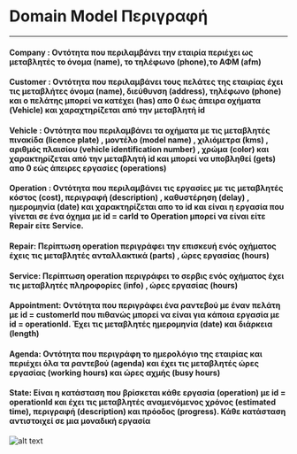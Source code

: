 # Domain Model Περιγραφή
---
#### Company : Οντότητα που περιλαμβάνει την εταιρία περιέχει ως μεταβλητές το όνομα (name), το τηλέφωνο (phone),το ΑΦΜ (afm)
#### Customer : Οντότητα που περιλαμβάνει τους πελάτες της εταιρίας έχει τις μεταβλήτες όνομα (name), διεύθυνση (address), τηλέφωνο (phone) και ο πελάτης μπορεί να κατέχει (has) απο 0 έως άπειρα οχήματα (Vehicle) και χαραχτηρίζεται από την μεταβλητή id
#### Vehicle : Οντότητα που περιλαμβάνει τα οχήματα με τις μεταβλητές πινακίδα (licence plate) , μοντέλο (model name) , χιλιόμετρα (kms) , αριθμός πλαισίου (vehicle identification number) , χρώμα (color) και χαρακτηρίζεται από την μεταβλητή id και μπορεί να υποβληθεί (gets) απο 0 εώς άπειρες εργασίες (operations)
#### Operation : Οντότητα που περιλαμβάνει τις εργασίες με τις μεταβλητές κόστος (cost), περιγραφή (description) , καθυστέρηση (delay) , ημερομηνία (date) και χαρακτηρίζεται απο το id και είναι η εργασία που γίνεται σε ένα όχημα με id = carId το Operation μπορεί να είναι είτε Repair είτε Service.
#### Repair: Περίπτωση operation περιγράφει την επισκευή ενός οχήματος έχεις τις μεταβλητές ανταλλακτικά (parts) , ώρες εργασίας (hours)
#### Service: Περίπτωση operation περιγράφει το σερβις ενός οχήματος έχει τις μεταβλητές πληροφορίες (info) , ώρες εργασίας (hours)
#### Appointment: Οντότητα που περιγράφει ένα ραντεβού με έναν πελάτη με id = customerId που πιθανώς μπορεί να είναι για κάποια εργασία με id = operationId. Έχει τις μεταβλητές ημερομηνία (date) και διάρκεια (length)
#### Agenda: Οντότητα που περιγράφη το ημερολόγιο της εταιρίας και περιέχει όλα τα ραντεβού (agenda) και έχει τις μεταβλητές ώρες εργασίας (working hours) και ώρες αχμής (busy hours)
#### State: Είναι η κατάσταση που βρίσκεται κάθε εργασία (operation) με id = operationId και έχει τις μεταβλητές αναμενόμενος χρόνος (estimated time), περιγραφή (description) και πρόοδος (progress). Κάθε κατάσταση αντιστοιχεί σε μια μοναδική εργασία

![alt text](https://drive.google.com/uc?id=1_82-NG2_3F43O_Hw7U0vcbLhEY8IIU5b&export=download)